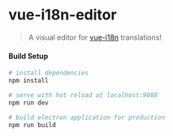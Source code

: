 # vue-i18n-editor

> A visual editor for [vue-i18n](https://github.com/kazupon/vue-i18n) translations!

#### Build Setup

```bash
# install dependencies
npm install

# serve with hot reload at localhost:9080
npm run dev

# build electron application for production
npm run build
```

